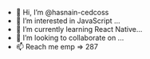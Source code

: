 - 👋 Hi, I’m @hasnain-cedcoss
- 👀 I’m interested in JavaScript ...
- 🌱 I’m currently learning React Native...
- 💞️ I’m looking to collaborate on ...
- 📫 Reach me emp => 287

<!---
hasnain-cedcoss/hasnain-cedcoss is a ✨ special ✨ repository because its `README.md` (this file) appears on your GitHub profile.
You can click the Preview link to take a look at your changes.
--->
